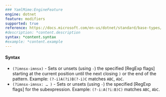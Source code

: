 ```yaml
---
### YamlMime:EngineFeature
engine: dotnet
feature: modifiers
supported: true
reference: https://docs.microsoft.com/en-us/dotnet/standard/base-types/miscellaneous-constructs-in-regular-expressions#inline-options
#description: *content.description
syntax: *content.syntax
#example: *content.example
---
```

#### Syntax

- `(?imnsx-imnsx)` - Sets or unsets (using `-`) the specified [RegExp flags] starting at the current position until the next closing `)` or the end of the pattern. Example: `(?-i)A(?i)B(?-i)C` matches `ABC`, `AbC`.
- `(?imnsx-imnsx: … )` - Sets or unsets (using `-`) the specified [RegExp flags] for the subexpression. Example: `(?-i:A(?i:B)C)` matches `ABC`, `AbC`.